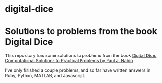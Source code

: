 digital-dice
======================

# Solutions to problems from the book Digital Dice

This repository has some solutions to problems from the book [Digital Dice: Computational Solutions to Practical Problems by Paul J. Nahin](http://www.amazon.com/Digital-Dice-Computational-Solutions-Probability/dp/0691158215)


I've only finished a couple problems, and so far have written answers in Ruby, Python, MATLAB, and Javascript.
